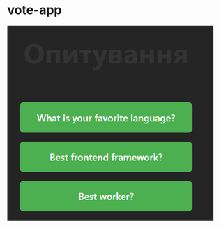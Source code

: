 # vote-app
![image alt](https://github.com/Nazarskywalker/1-3/blob/c39f74bb5a97000af3a74579881d799aa331034a/Screenshot%202025-05-29%20122445.png)
